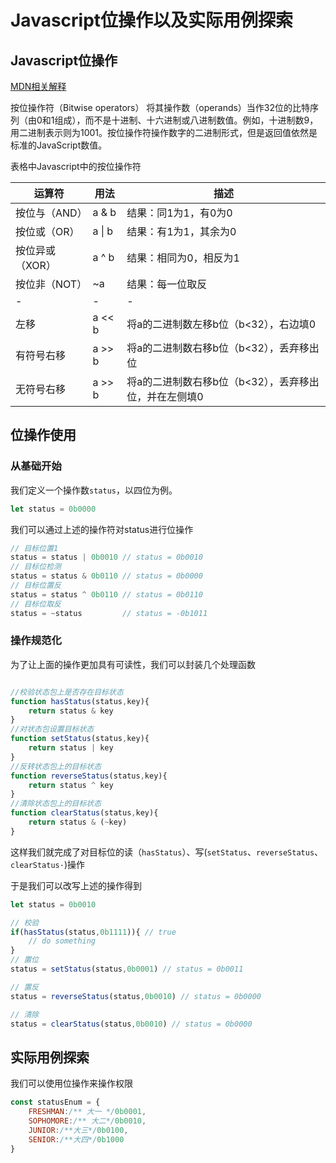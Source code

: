 # Javascript位操作以及实际用例探索

## Javascript位操作

[MDN相关解释](https://developer.mozilla.org/zh-CN/docs/conflicting/Web/JavaScript/Reference/Operators_7c8eb9475d97a4a734c5991857698560#Unsigned_right_shift)

按位操作符（Bitwise operators） 将其操作数（operands）当作32位的比特序列（由0和1组成），而不是十进制、十六进制或八进制数值。例如，十进制数9，用二进制表示则为1001。按位操作符操作数字的二进制形式，但是返回值依然是标准的JavaScript数值。

表格中Javascript中的按位操作符

|运算符|用法|描述|
|-|-|-|
|按位与（AND）|a & b|结果：同1为1，有0为0|
|按位或（OR）|a \|  b|结果：有1为1，其余为0|
|按位异或（XOR）|a \^  b|结果：相同为0，相反为1|
|按位非（NOT）|~a|结果：每一位取反|
|-|-|-|
|左移|a \<\< b|将a的二进制数左移b位（b<32），右边填0|
|有符号右移|a >> b|将a的二进制数右移b位（b<32），丢弃移出位|
|无符号右移|a >> b|将a的二进制数右移b位（b<32），丢弃移出位，并在左侧填0|

## 位操作使用

### 从基础开始

我们定义一个操作数```status```，以四位为例。
```javascript
let status = 0b0000
```
我们可以通过上述的操作符对status进行位操作

```javascript
// 目标位置1
status = status | 0b0010 // status = 0b0010
// 目标位检测
status = status & 0b0110 // status = 0b0000
// 目标位置反
status = status ^ 0b0110 // status = 0b0110
// 目标位取反
status = ~status         // status = -0b1011

```

### 操作规范化

为了让上面的操作更加具有可读性，我们可以封装几个处理函数
```javascript

//校验状态包上是否存在目标状态
function hasStatus(status,key){
    return status & key
}
//对状态包设置目标状态
function setStatus(status,key){
    return status | key
}
//反转状态包上的目标状态
function reverseStatus(status,key){
    return status ^ key
}
//清除状态包上的目标状态
function clearStatus(status,key){
    return status & (~key)
}

```
这样我们就完成了对目标位的读（```hasStatus```）、写(```setStatus```、```reverseStatus```、```clearStatus·```)操作

于是我们可以改写上述的操作得到

```javascript
let status = 0b0010

// 校验
if(hasStatus(status,0b1111)){ // true
    // do something
}
// 置位
status = setStatus(status,0b0001) // status = 0b0011

// 置反
status = reverseStatus(status,0b0010) // status = 0b0000

// 清除
status = clearStatus(status,0b0010) // status = 0b0000

```


## 实际用例探索
我们可以使用位操作来操作权限
```javascript
const statusEnum = {
    FRESHMAN:/** 大一 */0b0001,
    SOPHOMORE:/** 大二*/0b0010,
    JUNIOR:/**大三*/0b0100,
    SENIOR:/**大四*/0b1000
}

``` 




